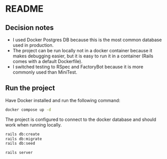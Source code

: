 # README

## Decision notes

- I used Docker Postgres DB because this is the most common database used in production.
- The project can be run locally not in a docker container because it makes debugging easier, but it is easy to run it in a container (Rails comes with a default Dockerfile).
- I switched testing to RSpec and FactoryBot because it is more commonly used than MiniTest.

## Run the project

Have Docker installed and run the following command:

```bash
docker compose up -d
```

The project is configured to connect to the docker database and should work when running locally.

```bash
rails db:create
rails db:migrate
rails db:seed

rails server
```
